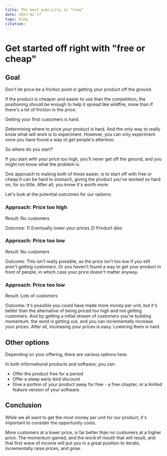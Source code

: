 ```yaml
---
title: The best publicity is "free"
date: 2023-02-17
tags: blog
citation: 
---
```


# Get started off right with "free or cheap"

## Goal

Don't let price be a friction point in getting your product off the ground.

If the product is cheaper and easier to use than the competition, the positioning should be enough to help it spread like wildfire,  more than if there's a lot of friction in the price.

Getting your first customers is hard.

Determining where to price your product is hard. And the only way to really know what will work is to experiment. However, you can only experiment once you have found a way ot get people's attention. 

So where do you start? 

If you start with your price too high, you'll never get off the ground, and you might not know what the problem is.

One approach to making both of these easier, is to start off with free or cheap.It can be hard to stomach, giving the product you've worked so hard on, for so little. After all, you *know* it's worth more.

Let's look at the potential outcomes for our options:
### Approach: Price too high
Result: No customers

Outcome: 1) Eventually lower your prices 2) Product dies

### Approach: Price too low
Result: No customers

Outcome: This isn't really possible, as the price isn't too low if you still aren't getting customers. Or you haven't found a way to get your product in front of people, in which case your price doesn't matter anyway.

### Approach: Price too low
Result: Lots of customers

Outcome: It's possible you could have made more money per unit, but it's better than the alternative of being priced too high and not getting customers. And by getting a initial stream of customers you're building momentum, the word is getting out, and you can incrementally increase your prices. After all, increasing your prices is easy. Lowering them is hard.

## Other options

Depending on your offering, there are various options here.

In both informational products and software, you can:
* Offer the product free for a period
* Offer a steep early-bird discount
* Give a portion of your product away for free - a free chapter, or a limited feature version of your software.


## Conclusion

While we all want to get the most money per unit for our product, it's important to consider the opportunity costs.

More customers at a lower price, is far better than no customers at a higher price. The momentum gained, and the word of mouth that will result, and that first wave of income will put you in a great position to iterate, incrementally raise prices, and grow.


<!--

Proponent of this approach: Ryan Holiday, in Perennial Seller

Opposes: [Creating differentiation through the offer](20230213172129.md)

-->
